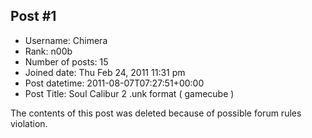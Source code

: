 ## Post #1
- Username: Chimera
- Rank: n00b
- Number of posts: 15
- Joined date: Thu Feb 24, 2011 11:31 pm
- Post datetime: 2011-08-07T07:27:51+00:00
- Post Title: Soul Calibur 2 .unk format ( gamecube )

The contents of this post was deleted because of possible forum rules violation.

